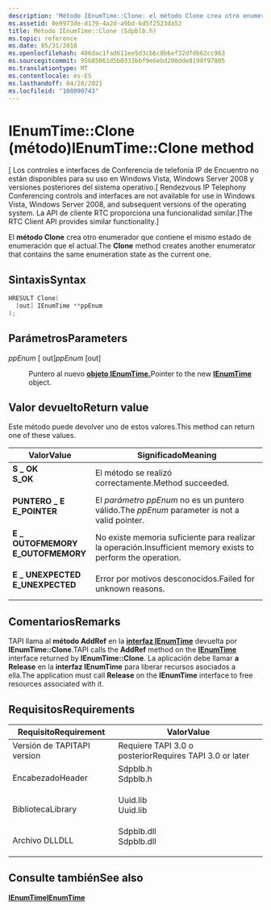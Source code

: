 ```yaml
---
description: 'Método IEnumTime::Clone: el método Clone crea otro enumerador que contiene el mismo estado de enumeración que el actual.'
ms.assetid: 0e9973de-d179-4a2d-a9bd-6d5f2523da52
title: Método IEnumTime::Clone (Sdpblb.h)
ms.topic: reference
ms.date: 05/31/2018
ms.openlocfilehash: 406dac1fad611ee5d3cb6c8b6ef32dfdb62cc963
ms.sourcegitcommit: 95685061d5b0333bbf9e6ebd208dde8190f97005
ms.translationtype: MT
ms.contentlocale: es-ES
ms.lasthandoff: 04/28/2021
ms.locfileid: "108090743"
---
```

# <a name="ienumtimeclone-method"></a><span data-ttu-id="e4632-103">IEnumTime::Clone (método)</span><span class="sxs-lookup"><span data-stu-id="e4632-103">IEnumTime::Clone method</span></span>

<span data-ttu-id="e4632-104">\[ Los controles e interfaces de Conferencia de telefonía IP de Encuentro no están disponibles para su uso en Windows Vista, Windows Server 2008 y versiones posteriores del sistema operativo.</span><span class="sxs-lookup"><span data-stu-id="e4632-104">\[ Rendezvous IP Telephony Conferencing controls and interfaces are not available for use in Windows Vista, Windows Server 2008, and subsequent versions of the operating system.</span></span> <span data-ttu-id="e4632-105">La API de cliente RTC proporciona una funcionalidad similar.\]</span><span class="sxs-lookup"><span data-stu-id="e4632-105">The RTC Client API provides similar functionality.\]</span></span>

<span data-ttu-id="e4632-106">El **método Clone** crea otro enumerador que contiene el mismo estado de enumeración que el actual.</span><span class="sxs-lookup"><span data-stu-id="e4632-106">The **Clone** method creates another enumerator that contains the same enumeration state as the current one.</span></span>

## <a name="syntax"></a><span data-ttu-id="e4632-107">Sintaxis</span><span class="sxs-lookup"><span data-stu-id="e4632-107">Syntax</span></span>


```C++
HRESULT Clone(
  [out] IEnumTime **ppEnum
);
```



## <a name="parameters"></a><span data-ttu-id="e4632-108">Parámetros</span><span class="sxs-lookup"><span data-stu-id="e4632-108">Parameters</span></span>

<dl> <dt>

<span data-ttu-id="e4632-109">*ppEnum* \[ out\]</span><span class="sxs-lookup"><span data-stu-id="e4632-109">*ppEnum* \[out\]</span></span>
</dt> <dd>

<span data-ttu-id="e4632-110">Puntero al nuevo [**objeto IEnumTime.**](ienumtime.md)</span><span class="sxs-lookup"><span data-stu-id="e4632-110">Pointer to the new [**IEnumTime**](ienumtime.md) object.</span></span>

</dd> </dl>

## <a name="return-value"></a><span data-ttu-id="e4632-111">Valor devuelto</span><span class="sxs-lookup"><span data-stu-id="e4632-111">Return value</span></span>

<span data-ttu-id="e4632-112">Este método puede devolver uno de estos valores.</span><span class="sxs-lookup"><span data-stu-id="e4632-112">This method can return one of these values.</span></span>



| <span data-ttu-id="e4632-113">Valor</span><span class="sxs-lookup"><span data-stu-id="e4632-113">Value</span></span>                                                                                         | <span data-ttu-id="e4632-114">Significado</span><span class="sxs-lookup"><span data-stu-id="e4632-114">Meaning</span></span>                                                         |
|-----------------------------------------------------------------------------------------------|-----------------------------------------------------------------|
| <dl> <span data-ttu-id="e4632-115"><dt>**S \_ OK**</dt></span><span class="sxs-lookup"><span data-stu-id="e4632-115"><dt>**S\_OK**</dt></span></span> </dl>          | <span data-ttu-id="e4632-116">El método se realizó correctamente.</span><span class="sxs-lookup"><span data-stu-id="e4632-116">Method succeeded.</span></span><br/>                                    |
| <dl> <span data-ttu-id="e4632-117"><dt>**PUNTERO \_ E**</dt></span><span class="sxs-lookup"><span data-stu-id="e4632-117"><dt>**E\_POINTER**</dt></span></span> </dl>     | <span data-ttu-id="e4632-118">El *parámetro ppEnum* no es un puntero válido.</span><span class="sxs-lookup"><span data-stu-id="e4632-118">The *ppEnum* parameter is not a valid pointer.</span></span><br/>       |
| <dl> <span data-ttu-id="e4632-119"><dt>**E \_ OUTOFMEMORY**</dt></span><span class="sxs-lookup"><span data-stu-id="e4632-119"><dt>**E\_OUTOFMEMORY**</dt></span></span> </dl> | <span data-ttu-id="e4632-120">No existe memoria suficiente para realizar la operación.</span><span class="sxs-lookup"><span data-stu-id="e4632-120">Insufficient memory exists to perform the operation.</span></span><br/> |
| <dl> <span data-ttu-id="e4632-121"><dt>**E \_ UNEXPECTED**</dt></span><span class="sxs-lookup"><span data-stu-id="e4632-121"><dt>**E\_UNEXPECTED**</dt></span></span> </dl>  | <span data-ttu-id="e4632-122">Error por motivos desconocidos.</span><span class="sxs-lookup"><span data-stu-id="e4632-122">Failed for unknown reasons.</span></span><br/>                          |



 

## <a name="remarks"></a><span data-ttu-id="e4632-123">Comentarios</span><span class="sxs-lookup"><span data-stu-id="e4632-123">Remarks</span></span>

<span data-ttu-id="e4632-124">TAPI llama al **método AddRef** en la [**interfaz IEnumTime**](ienumtime.md) devuelta por **IEnumTime::Clone**.</span><span class="sxs-lookup"><span data-stu-id="e4632-124">TAPI calls the **AddRef** method on the [**IEnumTime**](ienumtime.md) interface returned by **IEnumTime::Clone**.</span></span> <span data-ttu-id="e4632-125">La aplicación debe llamar **a Release** en la **interfaz IEnumTime** para liberar recursos asociados a ella.</span><span class="sxs-lookup"><span data-stu-id="e4632-125">The application must call **Release** on the **IEnumTime** interface to free resources associated with it.</span></span>

## <a name="requirements"></a><span data-ttu-id="e4632-126">Requisitos</span><span class="sxs-lookup"><span data-stu-id="e4632-126">Requirements</span></span>



| <span data-ttu-id="e4632-127">Requisito</span><span class="sxs-lookup"><span data-stu-id="e4632-127">Requirement</span></span> | <span data-ttu-id="e4632-128">Valor</span><span class="sxs-lookup"><span data-stu-id="e4632-128">Value</span></span> |
|-------------------------|---------------------------------------------------------------------------------------|
| <span data-ttu-id="e4632-129">Versión de TAPI</span><span class="sxs-lookup"><span data-stu-id="e4632-129">TAPI version</span></span><br/> | <span data-ttu-id="e4632-130">Requiere TAPI 3.0 o posterior</span><span class="sxs-lookup"><span data-stu-id="e4632-130">Requires TAPI 3.0 or later</span></span><br/>                                                 |
| <span data-ttu-id="e4632-131">Encabezado</span><span class="sxs-lookup"><span data-stu-id="e4632-131">Header</span></span><br/>       | <dl> <span data-ttu-id="e4632-132"><dt>Sdpblb.h</dt></span><span class="sxs-lookup"><span data-stu-id="e4632-132"><dt>Sdpblb.h</dt></span></span> </dl>   |
| <span data-ttu-id="e4632-133">Biblioteca</span><span class="sxs-lookup"><span data-stu-id="e4632-133">Library</span></span><br/>      | <dl> <span data-ttu-id="e4632-134"><dt>Uuid.lib</dt></span><span class="sxs-lookup"><span data-stu-id="e4632-134"><dt>Uuid.lib</dt></span></span> </dl>   |
| <span data-ttu-id="e4632-135">Archivo DLL</span><span class="sxs-lookup"><span data-stu-id="e4632-135">DLL</span></span><br/>          | <dl> <span data-ttu-id="e4632-136"><dt>Sdpblb.dll</dt></span><span class="sxs-lookup"><span data-stu-id="e4632-136"><dt>Sdpblb.dll</dt></span></span> </dl> |



## <a name="see-also"></a><span data-ttu-id="e4632-137">Consulte también</span><span class="sxs-lookup"><span data-stu-id="e4632-137">See also</span></span>

<dl> <dt>

[<span data-ttu-id="e4632-138">**IEnumTime**</span><span class="sxs-lookup"><span data-stu-id="e4632-138">**IEnumTime**</span></span>](ienumtime.md)
</dt> </dl>

 

 




